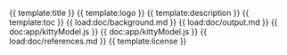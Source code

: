 {{ template:title }}
{{ template:logo }}
{{ template:description }}
{{ template:toc }}
{{ load:doc/background.md }}
{{ load:doc/output.md }}
{{ doc:app/kittyModel.js }}
{{ doc:app/kittyModel.js }}
{{ load:doc/references.md }}
{{ template:license }}